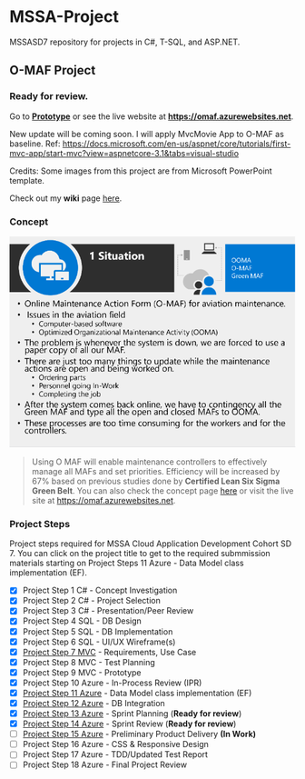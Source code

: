 # MSSA-Project
MSSASD7 repository for projects in C#, T-SQL, and ASP.NET.
## O-MAF Project
### Ready for review.
Go to [**Prototype**](https://github.com/gowebUSA/MSSA-Project/wiki#online---maintenance-action-forms-o-maf) or see the live website at **https://omaf.azurewebsites.net**.

New update will be coming soon. I will apply MvcMovie App to O-MAF as baseline.
Ref: https://docs.microsoft.com/en-us/aspnet/core/tutorials/first-mvc-app/start-mvc?view=aspnetcore-3.1&tabs=visual-studio

Credits: Some images from this project are from Microsoft PowerPoint template.

Check out my **wiki** page [here](https://github.com/gowebUSA/MSSA-Project/wiki/Important-Notes).

### Concept
![Concept](https://github.com/gowebUSA/MSSA-Project/raw/master/TSQL/Project-Step-7/prototype/images/Concept.png)

> Using O MAF will enable maintenance controllers to effectively manage all MAFs and set priorities. Efficiency will be increased by 67% based on previous studies done by **Certified Lean Six Sigma Green Belt**. You can also check the concept page [here](https://github.com/gowebUSA/MSSA-Project/tree/master/TSQL/Project-Step-7#o-maf-project-concept-page) or visit the live site at https://omaf.azurewebsites.net.

### Project Steps
Project steps required for MSSA Cloud Application Development Cohort SD 7. You can click on the project title to get to the required submmission materials starting on Project Steps 11 Azure - Data Model class implementation (EF).
- [x] Project Step 1 C# - Concept Investigation
- [x] Project Step 2 C# - Project Selection
- [x] Project Step 3 C# - Presentation/Peer Review
- [x] Project Step 4 SQL - DB Design
- [x] Project Step 5 SQL - DB Implementation
- [x] Project Step 6 SQL - UI/UX Wireframe(s)
- [x] [Project Step 7 MVC](https://github.com/gowebUSA/MSSA-Project/tree/master/TSQL/Project-Step-7) - Requirements, Use Case
- [x] Project Step 8 MVC - Test Planning
- [x] Project Step 9 MVC - Prototype
- [x] Project Step 10 Azure - In-Process Review (IPR)
- [x] [Project Step 11 Azure](https://github.com/gowebUSA/MSSA-Project/tree/master/ProjectSteps/ProjectStep11) - Data Model class implementation (EF)
- [x] [Project Step 12 Azure](https://github.com/gowebUSA/MSSA-Project/tree/master/ProjectSteps/ProjectStep12) - DB Integration
- [x] [Project Step 13 Azure](https://github.com/gowebUSA/MSSA-Project/tree/master/ProjectSteps/ProjectStep13) - Sprint Planning (**Ready for review**)
- [X] [Project Step 14 Azure](https://github.com/gowebUSA/MSSA-Project/blob/master/ProjectSteps/ProjectStep14) - Sprint Review (**Ready for review**)
- [ ] [Project Step 15 Azure](https://github.com/gowebUSA/MSSA-Project/blob/master/ProjectSteps/ProjectStep15/readme.md#project-step-15---preliminary-product-delivery_) - Preliminary Product Delivery **(In Work)**
- [ ] Project Step 16 Azure - CSS & Responsive Design
- [ ] Project Step 17 Azure - TDD/Updated Test Report
- [ ] Project Step 18 Azure - Final Project Review
